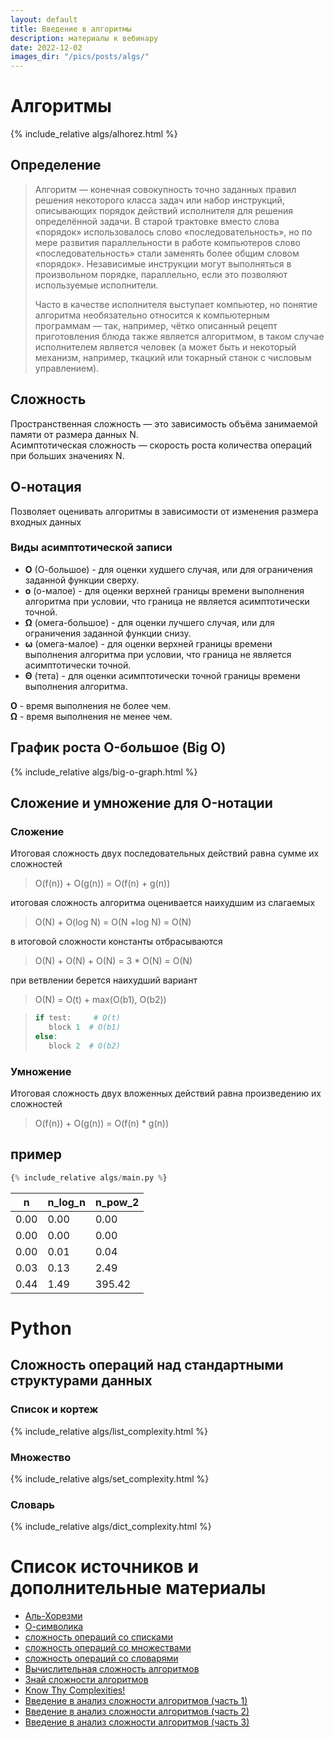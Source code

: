 ```yaml
---
layout: default
title: Введение в алгоритмы
description: материалы к вебинару
date: 2022-12-02
images_dir: "/pics/posts/algs/"
---
```

# Алгоритмы
{% include_relative algs/alhorez.html %}
## Определение
>Алгоритм — конечная совокупность точно заданных правил решения некоторого класса задач или набор инструкций, описывающих порядок действий исполнителя для решения определённой задачи. В старой трактовке вместо слова «порядок» использовалось слово «последовательность», но по мере развития параллельности в работе компьютеров слово «последовательность» стали заменять более общим словом «порядок». Независимые инструкции могут выполняться в произвольном порядке, параллельно, если это позволяют используемые исполнители.  
>  
>Часто в качестве исполнителя выступает компьютер, но понятие алгоритма необязательно относится к компьютерным программам — так, например, чётко описанный рецепт приготовления блюда также является алгоритмом, в таком случае исполнителем является человек (а может быть и некоторый механизм, например, ткацкий или токарный станок с числовым управлением).

## Сложность
Пространственная сложность — это зависимость объёма занимаемой памяти от размера данных N.  
Асимптотическая сложность — скорость роста количества операций при больших значениях N.
## О-нотация
Позволяет оценивать алгоритмы в зависимости от изменения размера входных данных
### Виды асимптотической записи
* **О** (О-большое) - для оценки худшего случая, или для ограничения заданной функции сверху.
* **о** (о-малое) - для оценки верхней границы времени выполнения алгоритма при условии, что граница не является асимптотически точной.
* **Ω** (омега-большое) - для оценки лучшего случая, или для ограничения заданной функции снизу.
* **ω** (омега-малое) - для оценки верхней границы времени выполнения алгоритма при условии, что граница не является асимптотически точной.
* **Θ** (тета) - для оценки асимптотически точной границы времени выполнения алгоритма.

**O** - время выполнения не более чем.  
**Ω** - время выполнения не менее чем.


## График роста O-большое (Big O)
{% include_relative algs/big-o-graph.html %}

## Сложение и умножение для O-нотации
### Сложение
Итоговая сложность двух последовательных действий равна сумме их сложностей  
> O(f(n)) + O(g(n)) = O(f(n) + g(n))  

итоговая сложность алгоритма оценивается наихудшим из слагаемых  
> O(N) + O(log N) = O(N +log N) = O(N)  

в итоговой сложности константы отбрасываются  
> O(N) + O(N) + O(N) = 3 * O(N) = O(N)  

при ветвлении берется наихудший вариант  
> O(N) = O(t) + max(O(b1), O(b2))  

>```python
>if test:     # O(t)
>    block 1  # O(b1)
>else:
>    block 2  # O(b2)
>```

### Умножение
Итоговая сложность двух вложенных действий равна произведению их сложностей  
> O(f(n)) + O(g(n)) = O(f(n) * g(n))

## пример
```python
{% include_relative algs/main.py %}
```

| n     | n_log_n | n_pow_2 | 
|-------|---------|---------|
| 0.00  | 0.00    | 0.00    |1
| 0.00  | 0.00    | 0.00    |10
| 0.00  | 0.01    | 0.04    |100
| 0.03  | 0.13    | 2.49    |1000
| 0.44  | 1.49    | 395.42  |10000


# Python
## Сложность операций над стандартными структурами данных
### Список и кортеж
{% include_relative algs/list_complexity.html %}

### Множество
{% include_relative algs/set_complexity.html %}

### Словарь
{% include_relative algs/dict_complexity.html %}

# Список источников и дополнительные материалы
* [Аль-Хорезми](https://ru.wikipedia.org/wiki/Аль-Хорезми)
* [О-символика](https://learnxinyminutes.com/docs/ru-ru/asymptotic-notation-ru/)
* [сложность операций со списками](https://pythonz.net/references/named/slozhnost-operatsii-so-spiskami/)
* [сложность операций со множествами](https://pythonz.net/references/named/slozhnost-operatsii-so-mnozhestvami/)
* [сложность операций со словарями](https://pythonz.net/references/named/slozhnost-operatsii-so-slovaryami/)
* [Вычислительная сложность алгоритмов](https://www.yuripetrov.ru/edu/python/ch_06.html)
* [Знай сложности алгоритмов](https://habr.com/ru/post/188010/)
* [Know Thy Complexities!](https://www.bigocheatsheet.com/)
* [Введение в анализ сложности алгоритмов (часть 1)](https://habr.com/ru/post/196560/)
* [Введение в анализ сложности алгоритмов (часть 2)](https://habr.com/ru/post/195482/)
* [Введение в анализ сложности алгоритмов (часть 3)](https://habr.com/ru/post/195996/)